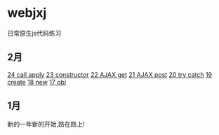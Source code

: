 # webjxj
日常原生js代码练习


## 2月

[24 call apply](z0224.md)
[23 constructor](z0223.md)
[22 AJAX get](z0222.md)
[21 AJAX post](z0221.md)
[20 try catch](z0220.md)
[19 create](z0219.md)
[18 new](z0218.md)
[17 obj](z0217.md)
 
 
 ## 1月
 
 新的一年新的开始,路在路上!

